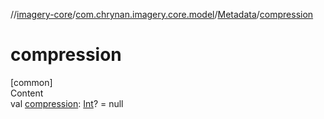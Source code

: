 //[imagery-core](../../../index.md)/[com.chrynan.imagery.core.model](../index.md)/[Metadata](index.md)/[compression](compression.md)



# compression  
[common]  
Content  
val [compression](compression.md): [Int](https://kotlinlang.org/api/latest/jvm/stdlib/kotlin/-int/index.html)? = null  



